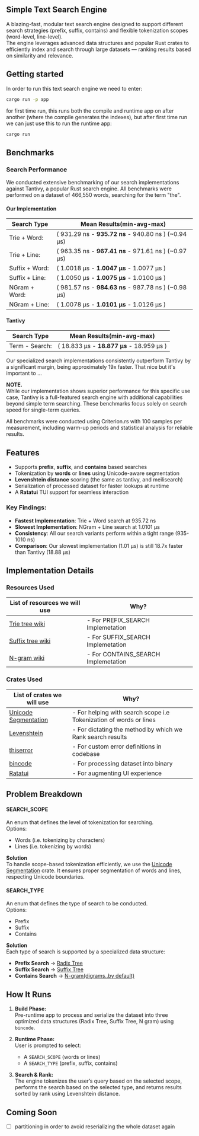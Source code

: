 ## Simple Text Search Engine

A blazing-fast, modular text search engine designed to support different search strategies (prefix, suffix, contains) and flexible tokenization scopes (word-level, line-level).  
The engine leverages advanced data structures and popular Rust crates to efficiently index and search through large datasets — ranking results based on similarity and relevance.

## Getting started
In order to run this text search engine we need to enter:
```bash
cargo run -p app
```
for first time run, this runs both the compile and runtime app on after another (where the compile generates the indexes), but after first time run we can just use this to run the runtime app:
```bash
cargo run
```

## Benchmarks

### Search Performance

We conducted extensive benchmarking of our search implementations against Tantivy, a popular Rust search engine. All benchmarks were performed on a dataset of 466,550 words, searching for the term "the".

#### Our Implementation

| Search Type | Mean Results(min-avg-max) |
| -------------- | --------------- |
| Trie + Word: | ( 931.29 ns - **935.72 ns** - 940.80 ns ) (~0.94 µs) |
| Trie + Line: | ( 963.35 ns - **967.41 ns** - 971.61 ns ) (~0.97 µs) |
| Suffix + Word: | ( 1.0018 µs - **1.0047 µs** - 1.0077 µs ) |
| Suffix + Line: | ( 1.0050 µs - **1.0075 µs** - 1.0100 µs )|
|NGram + Word: |  ( 981.57 ns - **984.63 ns** - 987.78 ns ) (~0.98 µs)|
|NGram + Line: | ( 1.0078 µs - **1.0101 µs** - 1.0126 µs )|

#### Tantivy

| Search Type | Mean Results(min-avg-max) |
| -------------- | --------------- |
| Term - Search: | ( 18.833 µs - **18.877 µs** - 18.959 µs )  |

Our specialized search implementations consistently outperform Tantivy by a significant margin, being approximately 19x faster. That nice but it's important to ...
 
**NOTE.** <br/>While our implementation shows superior performance for this specific use case, Tantivy is a full-featured search engine with additional capabilities beyond simple term searching. These benchmarks focus solely on search speed for single-term queries.

All benchmarks were conducted using Criterion.rs with 100 samples per measurement, including warm-up periods and statistical analysis for reliable results.

## Features

- Supports **prefix**, **suffix**, and **contains** based searches  
- Tokenization by **words** or **lines** using Unicode-aware segmentation  
- **Levenshtein distance** scoring (the same as tantivy, and meilisearch)
- Serialization of processed dataset for faster lookups at runtime  
- A **Ratatui** TUI support for seamless interaction

### Key Findings:
- **Fastest Implementation**: Trie + Word search at 935.72 ns
- **Slowest Implementation**: NGram + Line search at 1.0101 µs
- **Consistency**: All our search variants perform within a tight range (935-1010 ns)
- **Comparison**: Our slowest implementation (1.01 µs) is still 18.7x faster than Tantivy (18.88 µs)

## Implementation Details

### Resources Used

| List of resources we will use | Why? |
| ------------- | ---|
| [Trie tree wiki](https://en.wikipedia.org/wiki/Trie) | - For PREFIX_SEARCH Implemetation  |
| [Suffix tree wiki](https://en.m.wikipedia.org/wiki/Suffix_tree) | - For SUFFIX_SEARCH Implemetation |
| [N-gram wiki](https://en.wikipedia.org/wiki/N-gram) | - For CONTAINS_SEARCH Implemetation |

### Crates Used

| List of crates we will use | Why? |
| ------------- |---|
| [Unicode Segmentation](https://crates.io/crates/unicode-segmentation) | - For helping with search scope i.e Tokenization of words or lines |
| [Levenshtein](https://crates.io/crates/levenshtein)  | - For dictating the method by which we Rank search results |
| [thiserror](https://crates.io/crates/thiserror)  | - For custom error definitions in codebase |
| [bincode](https://crates.io/crates/bincode)  | - For processing dataset into binary  |
| [Ratatui](https://crates.io/crates/ratatui)  | - For augmenting UI experience |

## Problem Breakdown

#### SEARCH_SCOPE

An enum that defines the level of tokenization for searching.  
Options:  
- Words (i.e. tokenizing by characters)
- Lines (i.e. tokenizing by words)

**Solution**  
To handle scope-based tokenization efficiently, we use the [Unicode Segmentation](https://crates.io/crates/unicode-segmentation) crate. It ensures proper segmentation of words and lines, respecting Unicode boundaries.

#### SEARCH_TYPE

An enum that defines the type of search to be conducted.  
Options:  
- Prefix
- Suffix
- Contains

**Solution**  
Each type of search is supported by a specialized data structure:

- **Prefix Search** → [Radix Tree](https://en.wikipedia.org/wiki/Radix_tree)  
- **Suffix Search** → [Suffix Tree](https://en.m.wikipedia.org/wiki/Suffix_tree)  
- **Contains Search** → [N-gram(digrams..by default)](https://en.wikipedia.org/wiki/N-gram)

## How It Runs

1. **Build Phase:**  
   Pre-runtime app to process and serialize the dataset into three optimized data structures (Radix Tree, Suffix Tree, N gram) using `bincode`.

2. **Runtime Phase:**  
   User is prompted to select:
   - A `SEARCH_SCOPE` (words or lines)
   - A `SEARCH_TYPE` (prefix, suffix, contains)

3. **Search & Rank:**  
   The engine tokenizes the user’s query based on the selected scope, performs the search based on the selected type, and returns results sorted by rank using Levenshtein distance.

## Coming Soon
- [ ] partitioning in order to avoid reserializing the whole dataset again
